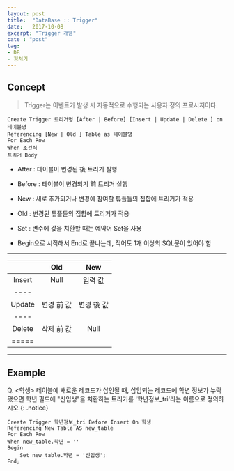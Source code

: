 ```yaml
---
layout: post
title:  "DataBase :: Trigger"
date:   2017-10-08
excerpt: "Trigger 개념"
cate : "post"
tag:
- DB
- 정처기
---
```


## Concept

> Trigger는 이벤트가 발생 시 자동적으로 수행되는 사용자 정의 프로시저이다.

 ```
Create Trigger 트리거명 [After | Before] [Insert | Update | Delete ] on 테이블명
Referencing [New | Old ] Table as 테이블명
For Each Row
When 조건식
트리거 Body
```    

* After : 테이블이 변경된 後 트리거 실행
* Before : 테이블이 변경되기 前 트리거 실행

* New : 새로 추가되거나 변경에 참여할 튜플들의 집합에 트리거가 적용
* Old : 변경된 튜플들의 집합에 트리거가 적용

* Set : 변수에 값을 치환할 때는 예약어 Set을 사용

* Begin으로 시작해서 End로 끝나는데, 적어도 1개 이상의 SQL문이 있어야 함


 ---


|          | Old    | New |
|:-------:|:-------:|:-------:|
| Insert   | Null   | 입력 값   |
|----
| Update   | 변경 前 값   | 변경 後 값   |
|----
| Delete   | 삭제 前 값   | Null   |
|=====

---
## Example

 Q. <학생> 테이블에 새로운 레코드가 삽인될 때, 삽입되는 레코드에 학년 정보가 누락됐으면 학년 필드에 
 "신입생"을 치환하는 트리거를 '학년정보_tri'라는 이름으로 정의하시오
{: .notice}


```    
Create Trigger 학년정보_tri Before Insert On 학생
Referencing New Table AS new_table
For Each Row
When new_table.학년 = ''
Begin
    Set new_table.학년 = '신입생';
End;
```    

